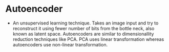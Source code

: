 # Autoencoder
* An unsupervised learning technique.
    Takes an image input and try to reconstruct it using fewer number of bits from the bottle neck, also known as latent space.
    Autoencoders are similar to dimensionallity reduction techniques like PCA.
    PCA uses linear transformation whereas autoencoders use non-linear transformation.
